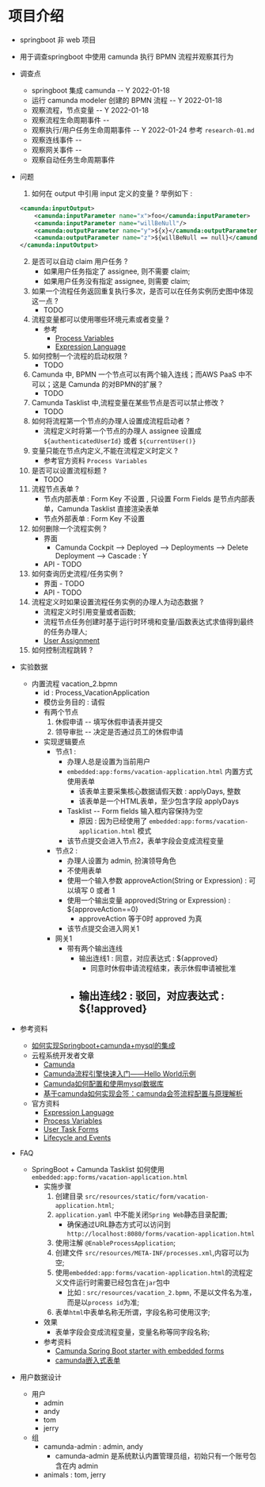 # 项目介绍

- springboot 非 web 项目
- 用于调查springboot 中使用 camunda 执行 BPMN 流程并观察其行为
- 调查点
    - springboot 集成 camunda -- Y 2022-01-18
    - 运行 camunda modeler 创建的 BPMN 流程 -- Y 2022-01-18
    - 观察流程，节点变量 -- Y 2022-01-18
    - 观察流程生命周期事件 -- 
    - 观察执行/用户任务生命周期事件 -- Y 2022-01-24 参考 `research-01.md`
    - 观察连线事件 --
    - 观察网关事件 -- 
    - 观察自动任务生命周期事件   

-  问题
    1. 如何在 output 中引用 input 定义的变量 ?
    举例如下 : 
    ```xml
    <camunda:inputOutput>
        <camunda:inputParameter name="x">foo</camunda:inputParameter>
        <camunda:inputParameter name="willBeNull"/>
        <camunda:outputParameter name="y">${x}</camunda:outputParameter>
        <camunda:outputParameter name="z">${willBeNull == null}</camunda:outputParameter>
    </camunda:inputOutput>
    ```
    2. 是否可以自动 claim 用户任务 ?
        - 如果用户任务指定了 assignee, 则不需要 claim;
        - 如果用户任务没有指定 assignee, 则需要 claim;
    3. 如果一个流程任务返回重复执行多次，是否可以在任务实例历史图中体现这一点 ?
        - TODO
    4. 流程变量都可以使用哪些环境元素或者变量 ?
        - 参考 
            - [Process Variables](https://docs.camunda.org/manual/7.4/user-guide/process-engine/variables/)
            - [Expression Language](https://docs.camunda.org/manual/7.4/user-guide/process-engine/expression-language/)      
    5. 如何控制一个流程的启动权限 ?
        - TODO
    6. Camunda 中, BPMN 一个节点可以有两个输入连线；而AWS PaaS 中不可以；这是 Camunda 的对BPMN的扩展？
        - TODO    
    7. Camunda Tasklist 中,流程变量在某些节点是否可以禁止修改 ?
        - TODO    
    8. 如何将流程第一个节点的办理人设置成流程启动者 ?
        - 流程定义时将第一个节点的办理人 assignee 设置成 `${authenticatedUserId}` 或者 `${currentUser()}`
    9. 变量只能在节点内定义,不能在流程定义时定义 ?
        - 参考官方资料 `Process Variables`       
    10. 是否可以设置流程标题 ?
        - TODO    
    11. 流程节点表单 ?
        - 节点内部表单 : Form Key 不设置 , 只设置 Form Fields 是节点内部表单，Camunda Tasklist 直接渲染表单
        - 节点外部表单 : Form Key 不设置
    12. 如何删除一个流程实例 ?
        - 界面 
            - Camunda Cockpit --> Deployed --> Deployments --> Delete Deployment --> Cascade : Y
        - API        - TODO
    13. 如何查询历史流程/任务实例 ?
        - 界面         - TODO
        - API        - TODO
    14. 流程定义时如果设置流程任务实例的办理人为动态数据 ?
        - 流程定义时引用变量或者函数;
        - 流程节点任务创建时基于运行时环境和变量/函数表达式求值得到最终的任务办理人;
        - [User Assignment](https://docs.camunda.org/manual/7.16/reference/bpmn20/tasks/user-task/#user-assignment)
    15. 如何控制流程跳转 ?
- 实验数据
    - 内置流程 vacation_2.bpmn
        - id : Process_VacationApplication
        - 模仿业务目的 : 请假
        - 有两个节点
            1. 休假申请 -- 填写休假申请表并提交
            2. 领导审批 -- 决定是否通过员工的休假申请
        - 实现逻辑要点
            - 节点1 :
                - 办理人总是设置为当前用户
                - `embedded:app:forms/vacation-application.html` 内置方式使用表单
                    - 该表单主要采集核心数据请假天数 : applyDays, 整数
                    - 该表单是一个HTML表单，至少包含字段 applyDays
                - Tasklist -- Form fields 输入框内容保持为空
                    - 原因 : 因为已经使用了 `embedded:app:forms/vacation-application.html` 模式
                - 该节点提交会进入节点2，表单字段会变成流程变量
            - 节点2 :
                - 办理人设置为 admin, 扮演领导角色
                - 不使用表单
                - 使用一个输入参数 approveAction(String or Expression) : 可以填写 0 或者 1
                - 使用一个输出变量 approved(String or Expression) : ${approveAction==0}
                    - approveAction 等于0时 approved 为真
                - 该节点提交会进入网关1        
            - 网关1 
                - 带有两个输出连线
                    - 输出连线1 : 同意，对应表达式 : ${approved}
                        - 同意时休假申请流程结束，表示休假申请被批准
                    - 输出连线2 : 驳回，对应表达式 : ${!approved}
                        -                                      
                      
        
- 参考资料 
    - [如何实现Springboot+camunda+mysql的集成](https://www.cnblogs.com/hibpm/p/14926354.html)
    - 云程系统开发者文章
        - [Camunda](https://blog.csdn.net/wxz258/category_10468109.html)
        - [Camunda流程引擎快速入门——Hello World示例](https://lowcode.blog.csdn.net/article/details/117518828)
        - [Camunda如何配置和使用mysql数据库](https://lowcode.blog.csdn.net/article/details/117564836) 
        - [基于camunda如何实现会签：camunda会签流程配置与原理解析](https://blog.csdn.net/wxz258/article/details/118055189)
    - 官方资料
        - [Expression Language](https://docs.camunda.org/manual/7.4/user-guide/process-engine/expression-language/)        
        - [Process Variables](https://docs.camunda.org/manual/7.4/user-guide/process-engine/variables/)
        - [User Task Forms](https://docs.camunda.org/manual/7.4/user-guide/task-forms/)
        - [Lifecycle and Events](https://docs.camunda.org/manual/7.16/reference/forms/embedded-forms/lifecycle/)
- FAQ
    - SpringBoot + Camunda Tasklist 如何使用 `embedded:app:forms/vacation-application.html`
        - 实施步骤
            1. 创建目录 `src/resources/static/form/vacation-application.html`;
            2. `application.yaml` 中不能关闭`Spring Web`静态目录配置;
                - 确保通过URL静态方式可以访问到 `http://localhost:8080/forms/vacation-application.html`
            3. 使用注解 `@EnableProcessApplication`;
            4. 创建文件 `src/resources/META-INF/processes.xml`,内容可以为空;
            5. 使用`embedded:app:forms/vacation-application.html`的流程定义文件运行时需要已经包含在`jar`包中
                - 比如 : `src/resources/vacation_2.bpmn`, 不是以文件名为准，而是以`process id`为准;
            6. 表单`html`中表单名称无所谓，字段名称可使用汉字;
        - 效果
            - 表单字段会变成流程变量，变量名称等同字段名称;        
        - 参考资料 
            - [Camunda Spring Boot starter with embedded forms](https://stackoverflow.com/questions/47908120/camunda-spring-boot-starter-with-embedded-forms)
            - [camunda嵌入式表单](https://blog.csdn.net/weixin_44213308/article/details/119715559)

- 用户数据设计
    - 用户 
        - admin
        - andy
        - tom
        - jerry
    - 组
        - camunda-admin : admin, andy
            - camunda-admin 是系统默认内置管理员组，初始只有一个账号包含在内 admin
        - animals : tom, jerry 
                    